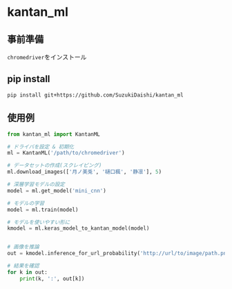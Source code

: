 # kantan_ml

## 事前準備
`chromedriver`をインストール

## pip install
```bash=
pip install git+https://github.com/SuzukiDaishi/kantan_ml
```

## 使用例
```python
from kantan_ml import KantanML

# ドライバを設定 & 初期化
ml = KantanML('/path/to/chromedriver')

# データセットの作成(スクレイピング)
ml.download_images(['月ノ美兎', '樋口楓', '静凛'], 5)

# 深層学習モデルの設定
model = ml.get_model('mini_cnn')

# モデルの学習
model = ml.train(model)

# モデルを使いやすい形に
kmodel = ml.keras_model_to_kantan_model(model)


# 画像を推論
out = kmodel.inference_for_url_probability('http://url/to/image/path.png')

# 結果を確認
for k in out:
    print(k, ':', out[k])

```